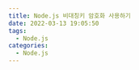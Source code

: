 ```yaml
---
title: Node.js 비대칭키 암호화 사용하기
date: 2022-03-13 19:05:50
tags:
  - Node.js
categories:
  - Node.js
---
```

